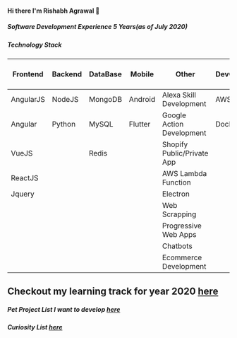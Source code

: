 #### Hi there I'm Rishabh Agrawal 👋 

##### Software Development Experience 5 Years(as of July 2020)

##### Technology Stack
|Frontend | Backend | DataBase| Mobile  | Other | DevOps | Other Tools & Skill
|-----------|----|-------|-------| -------|-------|-------|
|AngularJS| NodeJS | MongoDB | Android  |Alexa Skill Development | AWS | Elastic Search
|Angular| Python | MySQL |Flutter |  Google Action Development | Docker | Git
|VueJS| |  Redis| |Shopify Public/Private App
|ReactJS| |  || AWS Lambda Function
| Jquery |  | || Electron
| | | |  | Web Scrapping
| | | |  | Progressive Web Apps
| | | |  | Chatbots
| | | |  | Ecommerce Development 



## Checkout my learning track for year 2020 [here](https://github.com/users/LabN36/projects/1)

##### Pet Project List I want to develop [here](https://github.com/LabN36/petprojectlist)
##### Curiosity List [here](https://github.com/LabN36/curiosity)
